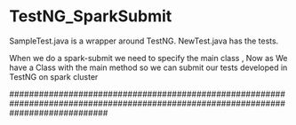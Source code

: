# TestNG_SparkSubmit


SampleTest.java is a wrapper around TestNG. NewTest.java has the tests.

When we do a spark-submit we need to specify the main class , Now as We have a Class with the main method so we can submit our tests developed
in TestNG on spark cluster

####################################################################################################################################
